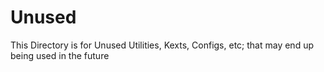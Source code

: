 # Unused

This Directory is for Unused Utilities, Kexts, Configs, etc; that may end up being used in the future
